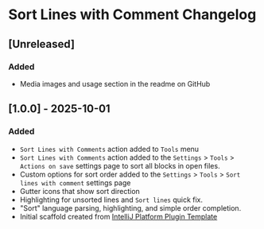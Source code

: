 <!-- Keep a Changelog guide -> https://keepachangelog.com -->

# Sort Lines with Comment Changelog

## [Unreleased]
### Added
- Media images and usage section in the readme on GitHub

## [1.0.0] - 2025-10-01
### Added
- `Sort Lines with Comments` action added to `Tools` menu
- `Sort Lines with Comments` action added to the `Settings` > `Tools` > `Actions on save` settings page to sort all blocks in open files.
- Custom options for sort order added to the `Settings` > `Tools` > `Sort lines with comment` settings page
- Gutter icons that show sort direction
- Highlighting for unsorted lines and `Sort lines` quick fix.
- "Sort" language parsing, highlighting, and simple order completion.
- Initial scaffold created from [IntelliJ Platform Plugin Template](https://github.com/JetBrains/intellij-platform-plugin-template)
